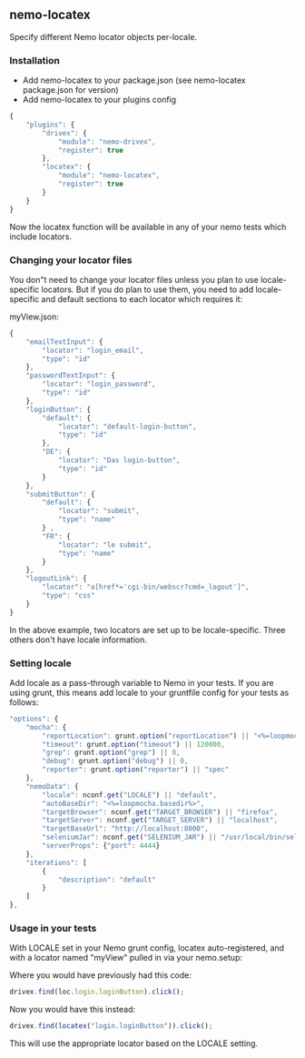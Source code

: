 ## nemo-locatex

Specify different Nemo locator objects per-locale.

### Installation

* Add nemo-locatex to your package.json (see nemo-locatex package.json for version)
* Add nemo-locatex to your plugins config

```javascript
{
	"plugins": {
		"drivex": {
			"module": "nemo-drivex",
			"register": true
		},
		"locatex": {
			"module": "nemo-locatex",
			"register": true
		}
	}
}
```

Now the locatex function will be available in any of your nemo tests which include locators.

### Changing your locator files

You don"t need to change your locator files unless you plan to use locale-specific locators. But if you do plan to use them, you need to add locale-specific and default sections to each locator which requires it:

myView.json:
```javascript
{
	"emailTextInput": {
		"locator": "login_email",
		"type": "id"
	},
	"passwordTextInput": {
		"locator": "login_password",
		"type": "id"
	},
	"loginButton": {
		"default": {
			"locator": "default-login-button",
			"type": "id"
		},
		"DE": {
			"locator": "Das login-button",
			"type": "id"
		}
	},
	"submitButton": {
		"default": {
			"locator": "submit",
			"type": "name"
		} ,
		"FR": {
			"locator": "le submit",
			"type": "name"
		}
	},
	"logoutLink": {
		"locator": "a[href*='cgi-bin/webscr?cmd=_logout']",
		"type": "css"
	}
}
```

In the above example, two locators are set up to be locale-specific. Three others don't have locale information.

### Setting locale

Add locale as a pass-through variable to Nemo in your tests. If you are using grunt, this means add locale to your gruntfile config for your tests as follows:

```javascript
"options": {
	"mocha": {
		"reportLocation": grunt.option("reportLocation") || "<%=loopmocha.basedir%>/report",
		"timeout": grunt.option("timeout") || 120000,
		"grep": grunt.option("grep") || 0,
		"debug": grunt.option("debug") || 0,
		"reporter": grunt.option("reporter") || "spec"
	},
	"nemoData": {
		"locale": nconf.get("LOCALE") || "default",
		"autoBaseDir": "<%=loopmocha.basedir%>",
		"targetBrowser": nconf.get("TARGET_BROWSER") || "firefox",
		"targetServer": nconf.get("TARGET_SERVER") || "localhost",
		"targetBaseUrl": "http://localhost:8000",
		"seleniumJar": nconf.get("SELENIUM_JAR") || "/usr/local/bin/selenium-standalone.jar",
		"serverProps": {"port": 4444}
	},
	"iterations": [
		{
			"description": "default"
		}
	]
},
```

### Usage in your tests

With LOCALE set in your Nemo grunt config, locatex auto-registered, and with a locator named "myView" pulled in via your nemo.setup:

Where you would have previously had this code:
```javascript
drivex.find(loc.login.loginButton).click();
```

Now you would have this instead:
```javascript
drivex.find(locatex("login.loginButton")).click();
```

This will use the appropriate locator based on the LOCALE setting.
